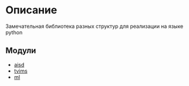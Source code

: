 # Описание

Замечательная библиотека разных структур для реализации на языке python

## Модули

* [aisd](https://github.com/Ackrome/matplobblib/tree/master/matplobblib/aisd)
* [tvims](https://github.com/Ackrome/matplobblib/tree/master/matplobblib/tvims#readme)
* [ml](https://github.com/Ackrome/matplobblib/tree/master/matplobblib/ml#readme)
